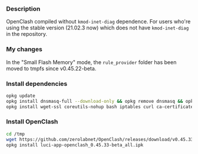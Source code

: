 ### Description

OpenClash compiled without `kmod-inet-diag` dependence. For users who're using the stable version (21.02.3 now) which does not have `kmod-inet-diag` in the repository.

### My changes

In the "Small Flash Memory" mode, the `rule_provider` folder has been moved to tmpfs since v0.45.22-beta.

### Install dependencies

```bash
opkg update
opkg install dnsmasq-full --download-only && opkg remove dnsmasq && opkg install dnsmasq-full --cache . && rm *.ipk
opkg install wget-ssl coreutils-nohup bash iptables curl ca-certificates ipset ip-full iptables-mod-tproxy iptables-mod-extra libcap libcap-bin ruby ruby-yaml kmod-tun luci-compat
```

### Install OpenClash

```bash
cd /tmp
wget https://github.com/zerolabnet/OpenClash/releases/download/v0.45.33-beta/luci-app-openclash_0.45.33-beta_all.ipk
opkg install luci-app-openclash_0.45.33-beta_all.ipk
```
